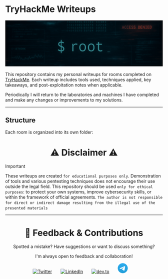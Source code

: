 
# TryHackMe Writeups

<img src="./screenshots/logo.png" alt="Logo"/>

This repository contains my personal writeups for rooms completed on [TryHackMe](https://tryhackme.com/).
Each writeup includes tools used, techniques applied, key takeaways, and post-exploitation notes when applicable.

Periodically I will return to the laboratories and machines I have completed and make any changes or improvements to my solutions.

---

## Structure

Each room is organized into its own folder:

<h1 align="center">⚠️ Disclaimer ⚠️</h1>

> [!IMPORTANT]
> These writeups are created `for educational purposes only`. Demonstration of tools and various pentesting techniques does not encourage their use outside the legal field.
This repository should be used `only for ethical purposes`: to protect your own systems, improve cybersecurity skills, or within the framework of official agreements.
`The author is not responsible for direct or indirect damage resulting from the illegal use of the presented materials`

---
<h1 align="center"> 💬 Feedback & Contributions </h1>

<div align="center">
  <p>Spotted a mistake? Have suggestions or want to discuss something?</p>
</div>
<div align="center">
  <p>I'm always open to feedback and collaboration!</p>
</div>

<p align="center">
  <a href="https://x.com/sonyaflower995"><img width="32px" alt="Twitter" title="Twitter" src="https://i.imgur.com/AixJgnm.png"/></a>
  &#8287;&#8287;&#8287;&#8287;&#8287;
 <a href="https://www.linkedin.com/in/valerii-ilin-661405372/"><img width="32px" alt="LinkedIn" title="LinkedIn" src="https://i.imgur.com/yRpa1dQ.png"/></a>
  &#8287;&#8287;&#8287;&#8287;&#8287;
 <a href="https://dev.to/sonyahack1"><img width="32px" alt="dev.to" title="sonyahack1 dev.to" src="https://i.imgur.com/mVm29vK.png"></a>
  &#8287;&#8287;&#8287;&#8287;&#8287;
 <a href="https://t.me/sonyahack1"><img width="32px" alt="telegram" title="sonyahack1 telegram" src="https://github.com/sonyahack1/sonyahack1/blob/main/logo/tg-icon.svg"></a>
  &#8287;&#8287;&#8287;&#8287;&#8287;
</p>

